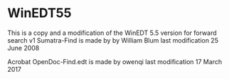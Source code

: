 # WinEDT55
This is a copy and a modification of the WinEDT 5.5 version for forward search v1
Sumatra-Find is made by by William Blum
last modification 25 June 2008

Acrobat OpenDoc-Find.edt is made by owenqi
last modification 17 March 2017
